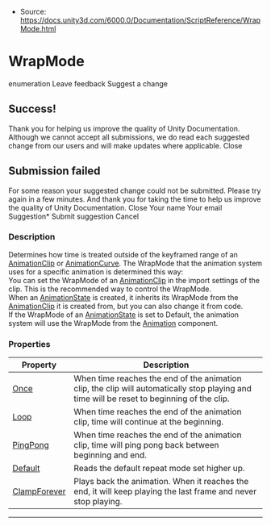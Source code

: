 * Source: https://docs.unity3d.com/6000.0/Documentation/ScriptReference/WrapMode.html

# WrapMode
enumeration
Leave feedback
Suggest a change
## Success!
Thank you for helping us improve the quality of Unity Documentation. Although we cannot accept all submissions, we do read each suggested change from our users and will make updates where applicable.
Close
## Submission failed
For some reason your suggested change could not be submitted. Please <a>try again</a> in a few minutes. And thank you for taking the time to help us improve the quality of Unity Documentation.
Close
Your name Your email Suggestion* Submit suggestion
Cancel
### Description
Determines how time is treated outside of the keyframed range of an [AnimationClip](https://docs.unity3d.com/6000.0/Documentation/ScriptReference/AnimationClip.html) or [AnimationCurve](https://docs.unity3d.com/6000.0/Documentation/ScriptReference/AnimationCurve.html).
The WrapMode that the animation system uses for a specific animation is determined this way:  
You can set the WrapMode of an [AnimationClip](https://docs.unity3d.com/6000.0/Documentation/ScriptReference/AnimationClip.html) in the import settings of the clip. This is the recommended way to control the WrapMode.  
When an [AnimationState](https://docs.unity3d.com/6000.0/Documentation/ScriptReference/AnimationState.html) is created, it inherits its WrapMode from the [AnimationClip](https://docs.unity3d.com/6000.0/Documentation/ScriptReference/AnimationClip.html) it is created from, but you can also change it from code.  
If the WrapMode of an [AnimationState](https://docs.unity3d.com/6000.0/Documentation/ScriptReference/AnimationState.html) is set to Default, the animation system will use the WrapMode from the [Animation](https://docs.unity3d.com/6000.0/Documentation/ScriptReference/Animation.html) component.
### Properties
Property | Description  
---|---  
[Once](https://docs.unity3d.com/6000.0/Documentation/ScriptReference/WrapMode.Once.html) | When time reaches the end of the animation clip, the clip will automatically stop playing and time will be reset to beginning of the clip.  
[Loop](https://docs.unity3d.com/6000.0/Documentation/ScriptReference/WrapMode.Loop.html) | When time reaches the end of the animation clip, time will continue at the beginning.  
[PingPong](https://docs.unity3d.com/6000.0/Documentation/ScriptReference/WrapMode.PingPong.html) | When time reaches the end of the animation clip, time will ping pong back between beginning and end.  
[Default](https://docs.unity3d.com/6000.0/Documentation/ScriptReference/WrapMode.Default.html) | Reads the default repeat mode set higher up.  
[ClampForever](https://docs.unity3d.com/6000.0/Documentation/ScriptReference/WrapMode.ClampForever.html) | Plays back the animation. When it reaches the end, it will keep playing the last frame and never stop playing.  
* * *
